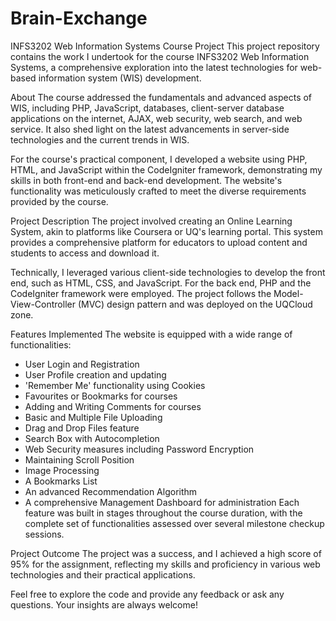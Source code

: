 # Brain-Exchange

INFS3202 Web Information Systems Course Project
This project repository contains the work I undertook for the course INFS3202 Web Information Systems, a comprehensive exploration into the latest technologies for web-based information system (WIS) development.

About
The course addressed the fundamentals and advanced aspects of WIS, including PHP, JavaScript, databases, client-server database applications on the internet, AJAX, web security, web search, and web service. It also shed light on the latest advancements in server-side technologies and the current trends in WIS.

For the course's practical component, I developed a website using PHP, HTML, and JavaScript within the CodeIgniter framework, demonstrating my skills in both front-end and back-end development. The website's functionality was meticulously crafted to meet the diverse requirements provided by the course.

Project Description
The project involved creating an Online Learning System, akin to platforms like Coursera or UQ's learning portal. This system provides a comprehensive platform for educators to upload content and students to access and download it.

Technically, I leveraged various client-side technologies to develop the front end, such as HTML, CSS, and JavaScript. For the back end, PHP and the CodeIgniter framework were employed. The project follows the Model-View-Controller (MVC) design pattern and was deployed on the UQCloud zone.

Features Implemented
The website is equipped with a wide range of functionalities:

- User Login and Registration
- User Profile creation and updating
- 'Remember Me' functionality using Cookies
- Favourites or Bookmarks for courses
- Adding and Writing Comments for courses
- Basic and Multiple File Uploading
- Drag and Drop Files feature
- Search Box with Autocompletion
- Web Security measures including Password Encryption
- Maintaining Scroll Position
- Image Processing
- A Bookmarks List
- An advanced Recommendation Algorithm
- A comprehensive Management Dashboard for administration
Each feature was built in stages throughout the course duration, with the complete set of functionalities assessed over several milestone checkup sessions.

Project Outcome
The project was a success, and I achieved a high score of 95% for the assignment, reflecting my skills and proficiency in various web technologies and their practical applications.

Feel free to explore the code and provide any feedback or ask any questions. Your insights are always welcome!
